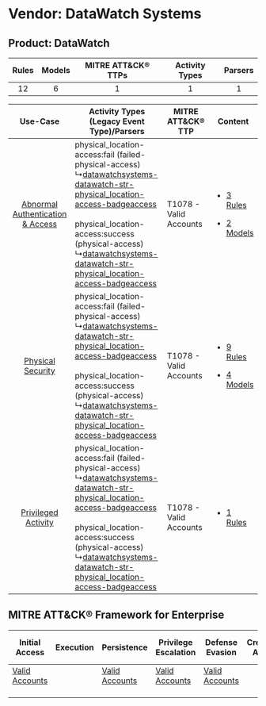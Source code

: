 Vendor: DataWatch Systems
=========================
Product: DataWatch
------------------
| Rules | Models | MITRE ATT&CK® TTPs | Activity Types | Parsers |
|:-----:|:------:|:------------------:|:--------------:|:-------:|
|  12   |   6    |         1          |       1        |    1    |

|    Use-Case    | Activity Types (Legacy Event Type)/Parsers    | MITRE ATT&CK® TTP          | Content    |
|:----:| ---- | ---- | ---- |
| [Abnormal Authentication & Access](../../../UseCases/uc_abnormal_authentication_&_access.md) |  physical_location-access:fail (failed-physical-access)<br> ↳[datawatchsystems-datawatch-str-physical_location-access-badgeaccess](Ps/pC_datawatchsystemsdatawatchstrphysical_locationaccessbadgeaccess.md)<br><br> physical_location-access:success (physical-access)<br> ↳[datawatchsystems-datawatch-str-physical_location-access-badgeaccess](Ps/pC_datawatchsystemsdatawatchstrphysical_locationaccessbadgeaccess.md)<br> | T1078 - Valid Accounts<br> | [<ul><li>3 Rules</li></ul><ul><li>2 Models</li></ul>](RM/r_m_datawatch_systems_datawatch_Abnormal_Authentication_&_Access.md) |
|    [Physical Security](../../../UseCases/uc_physical_security.md)    |  physical_location-access:fail (failed-physical-access)<br> ↳[datawatchsystems-datawatch-str-physical_location-access-badgeaccess](Ps/pC_datawatchsystemsdatawatchstrphysical_locationaccessbadgeaccess.md)<br><br> physical_location-access:success (physical-access)<br> ↳[datawatchsystems-datawatch-str-physical_location-access-badgeaccess](Ps/pC_datawatchsystemsdatawatchstrphysical_locationaccessbadgeaccess.md)<br> | T1078 - Valid Accounts<br> | [<ul><li>9 Rules</li></ul><ul><li>4 Models</li></ul>](RM/r_m_datawatch_systems_datawatch_Physical_Security.md)    |
|    [Privileged Activity](../../../UseCases/uc_privileged_activity.md)    |  physical_location-access:fail (failed-physical-access)<br> ↳[datawatchsystems-datawatch-str-physical_location-access-badgeaccess](Ps/pC_datawatchsystemsdatawatchstrphysical_locationaccessbadgeaccess.md)<br><br> physical_location-access:success (physical-access)<br> ↳[datawatchsystems-datawatch-str-physical_location-access-badgeaccess](Ps/pC_datawatchsystemsdatawatchstrphysical_locationaccessbadgeaccess.md)<br> | T1078 - Valid Accounts<br> | [<ul><li>1 Rules</li></ul>](RM/r_m_datawatch_systems_datawatch_Privileged_Activity.md)    |

MITRE ATT&CK® Framework for Enterprise
--------------------------------------
| Initial Access                                                      | Execution | Persistence                                                         | Privilege Escalation                                                | Defense Evasion                                                     | Credential Access | Discovery | Lateral Movement | Collection | Command and Control | Exfiltration | Impact |
| ------------------------------------------------------------------- | --------- | ------------------------------------------------------------------- | ------------------------------------------------------------------- | ------------------------------------------------------------------- | ----------------- | --------- | ---------------- | ---------- | ------------------- | ------------ | ------ |
| [Valid Accounts](https://attack.mitre.org/techniques/T1078)<br><br> |           | [Valid Accounts](https://attack.mitre.org/techniques/T1078)<br><br> | [Valid Accounts](https://attack.mitre.org/techniques/T1078)<br><br> | [Valid Accounts](https://attack.mitre.org/techniques/T1078)<br><br> |                   |           |                  |            |                     |              |        |